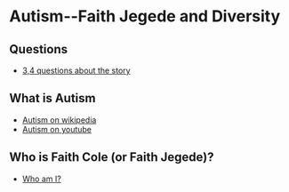 # Autism--Faith Jegede and Diversity

## Questions

- [3,4 questions about the story](https://sac.nuu.edu.tw/cgi-bin/bett/script/bett_cgi.pl/login?exercise=autism)

## What is Autism

- [Autism on wikipedia]( http://en.wikipedia.org/wiki/autism)
- [Autism on youtube](http://www.google.com.tw/search?q=site:youtube.com+autism&num=100&gws_rd=ssl&tbm=isch&tbo=u&source=univ&sa=X)

## Who is Faith Cole (or Faith Jegede)?

- [Who am I?](http://faithcole.com/about/)

